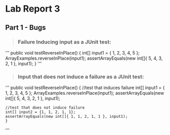 # Lab Report 3
## Part 1 - Bugs
> ### Failure Inducing input as a JUnit test:
'''
public void testReverseInPlace() {
    int[] input1 = { 1, 2, 3, 4, 5 };
    ArrayExamples.reverseInPlace(input1);
    assertArrayEquals(new int[]{ 5, 4, 3, 2, 1 }, input1);
}
'''

> ### Input that does not induce a failure as a JUnit test:
'''
public void testReverseInPlace() {
    //test that induces failure
    int[] input1 = { 1, 2, 3, 4, 5 };
    ArrayExamples.reverseInPlace(input1);
    assertArrayEquals(new int[]{ 5, 4, 3, 2, 1 }, input1);


    //test that does not induce failure
    int[] input2 = {1, 1, 2, 1, 1};
    assertArrayEquals(new int[]{ 1, 1, 2, 1, 1 }, input1);
	}
''' 
